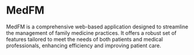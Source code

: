 # MedFM
MedFM is a comprehensive web-based application designed to streamline the management of family medicine practices. It offers a robust set of features tailored to meet the needs of both patients and medical professionals, enhancing efficiency and improving patient care.
